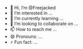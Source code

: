 - 👋 Hi, I’m @Freejacked
- 👀 I’m interested in ...
- 🌱 I’m currently learning ...
- 💞️ I’m looking to collaborate on ...
- 📫 How to reach me ...
- 😄 Pronouns: ...
- ⚡ Fun fact: ...

<!---
Freejacked/Freejacked is a ✨ special ✨ repository because its `README.md` (this file) appears on your GitHub profile.
You can click the Preview link to take a look at your changes.
--->
